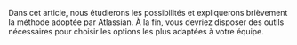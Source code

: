 Dans cet article, nous étudierons les possibilités et expliquerons brièvement la méthode adoptée par Atlassian.
À la fin, vous devriez disposer des outils nécessaires pour choisir les options les plus adaptées à votre équipe.